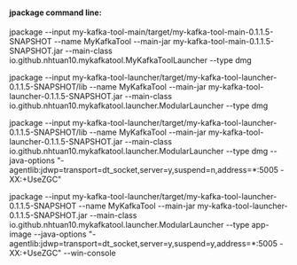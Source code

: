 #### jpackage command line:

jpackage --input my-kafka-tool-main/target/my-kafka-tool-main-0.1.1.5-SNAPSHOT --name MyKafkaTool --main-jar my-kafka-tool-main-0.1.1.5-SNAPSHOT.jar --main-class io.github.nhtuan10.mykafkatool.MyKafkaToolLauncher --type dmg

jpackage --input my-kafka-tool-launcher/target/my-kafka-tool-launcher-0.1.1.5-SNAPSHOT/lib --name MyKafkaTool --main-jar my-kafka-tool-launcher-0.1.1.5-SNAPSHOT.jar --main-class io.github.nhtuan10.mykafkatool.launcher.ModularLauncher --type dmg

jpackage --input my-kafka-tool-launcher/target/my-kafka-tool-launcher-0.1.1.5-SNAPSHOT/lib --name MyKafkaTool --main-jar my-kafka-tool-launcher-0.1.1.5-SNAPSHOT.jar --main-class io.github.nhtuan10.mykafkatool.launcher.ModularLauncher --type dmg --java-options  "-agentlib:jdwp=transport=dt_socket,server=y,suspend=n,address=*:5005 -XX:+UseZGC"

jpackage --input my-kafka-tool-launcher/target/my-kafka-tool-launcher-0.1.1.5-SNAPSHOT --name MyKafkaTool --main-jar my-kafka-tool-launcher-0.1.1.5-SNAPSHOT.jar --main-class io.github.nhtuan10.mykafkatool.launcher.ModularLauncher --type app-image --java-options  "-agentlib:jdwp=transport=dt_socket,server=y,suspend=y,address=*:5005 -XX:+UseZGC" --win-console